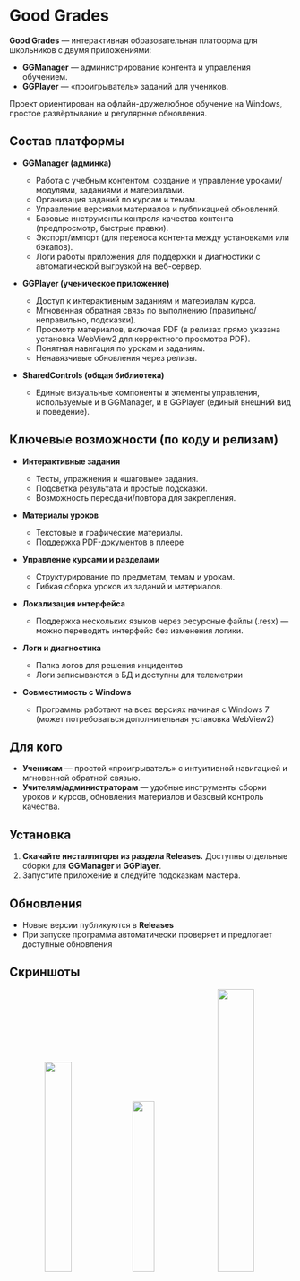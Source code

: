 # Good Grades

**Good Grades** — интерактивная образовательная платформа для школьников с двумя приложениями:

* **GGManager** — администрирование контента и управления обучением.
* **GGPlayer** — «проигрыватель» заданий для учеников.

Проект ориентирован на офлайн-дружелюбное обучение на Windows, простое развёртывание и регулярные обновления.

## Состав платформы

* **GGManager (админка)**

  * Работа с учебным контентом: создание и управление уроками/модулями, заданиями и материалами.
  * Организация заданий по курсам и темам.
  * Управление версиями материалов и публикацией обновлений.
  * Базовые инструменты контроля качества контента (предпросмотр, быстрые правки).
  * Экспорт/импорт (для переноса контента между установками или бэкапов).
  * Логи работы приложения для поддержки и диагностики с автоматической выгрузкой на веб-сервер.

* **GGPlayer (ученическое приложение)**

  * Доступ к интерактивным заданиям и материалам курса.
  * Мгновенная обратная связь по выполнению (правильно/неправильно, подсказки).
  * Просмотр материалов, включая PDF (в релизах прямо указана установка WebView2 для корректного просмотра PDF).
  * Понятная навигация по урокам и заданиям.
  * Ненавязчивые обновления через релизы.

* **SharedControls (общая библиотека)**

  * Единые визуальные компоненты и элементы управления, используемые и в GGManager, и в GGPlayer (единый внешний вид и поведение).

## Ключевые возможности (по коду и релизам)

* **Интерактивные задания**

  * Тесты, упражнения и «шаговые» задания.
  * Подсветка результата и простые подсказки.
  * Возможность пересдачи/повтора для закрепления.

* **Материалы уроков**

  * Текстовые и графические материалы.
  * Поддержка PDF-документов в плеере

* **Управление курсами и разделами**

  * Структурирование по предметам, темам и урокам.
  * Гибкая сборка уроков из заданий и материалов.

* **Локализация интерфейса**

  * Поддержка нескольких языков через ресурсные файлы (.resx) — можно переводить интерфейс без изменения логики.

* **Логи и диагностика**

  * Папка логов для решения инцидентов
  * Логи записываются в БД и доступны для телеметрии 

* **Совместимость с Windows**

  * Программы работают на всех версиях начиная с Windows 7 (может потребоваться дополнительная установка WebView2)

## Для кого

* **Ученикам** — простой «проигрыватель» с интуитивной навигацией и мгновенной обратной связью.
* **Учителям/администраторам** — удобные инструменты сборки уроков и курсов, обновления материалов и базовый контроль качества.

## Установка

1. **Скачайте инсталляторы из раздела Releases.**
   Доступны отдельные сборки для **GGManager** и **GGPlayer**.
2. Запустите приложение и следуйте подсказкам мастера.

## Обновления

* Новые версии публикуются в **Releases**
* При запуске программа автоматически проверяет и предлогает доступные обновления

## Скриншоты
<p align="center">
  <img src="https://github.com/user-attachments/assets/86159ba3-d629-4b3a-b404-98331041b095" width="31%" />
  <img src="https://github.com/user-attachments/assets/731423e0-81f4-4b09-af7e-38fe9ffabcf9" width="28%" />
  <img src="https://github.com/user-attachments/assets/817dc9d9-e45c-4624-aafa-5a602fd4af68" width="36%" />
</p>

